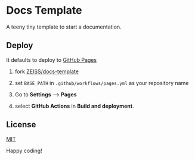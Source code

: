 # Docs Template

A teeny tiny template to start a documentation.

## Deploy

It defaults to deploy to [GitHub Pages](https://docs.github.com/en/pages/getting-started-with-github-pages/configuring-a-publishing-source-for-your-github-pages-site)

1. fork [ZEISS/docs-template](https://github.com/ZEISS/docs-template)

2. set `BASE_PATH` in `.github/workflows/pages.yml` as your repository name

3. Go to **Settings** --> **Pages**

4. select **GitHub Actions** in **Build and deployment**.

## License

[MIT](/LICENSE)

Happy coding!
